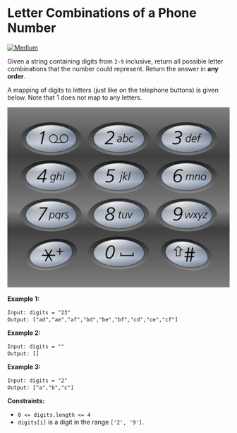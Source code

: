 # Letter Combinations of a Phone Number

[![Medium](https://img.shields.io/badge/Difficulty-Medium-Yellow.svg)](https://github.com/aminariana/leetcode)

Given a string containing digits from `2-9` inclusive, return all possible letter combinations that the number could represent. Return the answer in **any order**.

A mapping of digits to letters (just like on the telephone buttons) is given below. Note that 1 does not map to any letters.


![Keypad](telephone-keypad.png)

**Example 1:**
```
Input: digits = "23"
Output: ["ad","ae","af","bd","be","bf","cd","ce","cf"]
```
**Example 2:**
```
Input: digits = ""
Output: []
```
**Example 3:**
```
Input: digits = "2"
Output: ["a","b","c"]
```


**Constraints:**

- `0 <= digits.length <= 4`
- `digits[i]` is a digit in the range `['2', '9']`.
